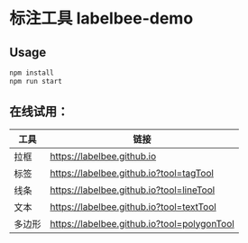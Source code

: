 # 标注工具 labelbee-demo

##  Usage

```bash
npm install
npm run start
```

## 在线试用：
| 工具   | 链接                                        |
| ------ | ------------------------------------------- |
| 拉框   | https://labelbee.github.io                  |
| 标签   | https://labelbee.github.io?tool=tagTool     |
| 线条   | https://labelbee.github.io?tool=lineTool    |
| 文本   | https://labelbee.github.io?tool=textTool    |
| 多边形 | https://labelbee.github.io?tool=polygonTool |

